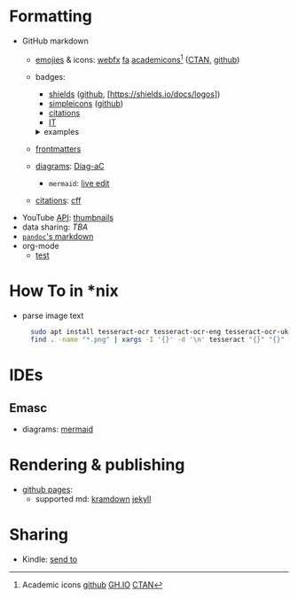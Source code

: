 # Formatting

- GitHub markdown
  - [emojies](https://github.com/ikatyang/emoji-cheat-sheet/blob/master/README.md) & icons:
    [webfx](https://www.webfx.com/tools/emoji-cheat-sheet/)
    [fa](https://fontawesome.com/v4/icons/)
    [academicons](https://jpswalsh.github.io/academicons/)[^academic_icons]
    ([CTAN](https://www.ctan.org/pkg/academicons), [github](https://github.com/jpswalsh/academicons))
  - badges:
    - [shields](https://shields.io/badges) ([github](https://github.com/badges/shields), [https://shields.io/docs/logos])
    - [simpleicons](https://simpleicons.org/) ([github](https://github.com/simple-icons/simple-icons))
    - [citations](https://juleskreuer.eu/citation-badge/)
    - [IT](https://github.com/Ileriayo/markdown-badges)

    <details><summary>examples</summary>

    - cite:
      ![zenodo](https://zenodo.org/badge/doi/10.1080/14786435.2013.845314.svg)
      ![shields.io](https://img.shields.io/badge/DOI-10.1080/14786435.2013.845314-cyan)
      ![juleskreuer.eu](https://api.juleskreuer.eu/citation-badge.php?doi=10.1080/14786435.2013.845314)
    - simple:
      ![shields.io](https://img.shields.io/badge/any%20text-8A2BE2&style=flat&logo=npm)

    </details>

  - [frontmatters](https://docs.github.com/en/contributing/writing-for-github-docs/using-yaml-frontmatter)
  - [diagrams](): [Diag-aC](https://github.com/HariSekhon/Diagrams-as-Code)
    - `mermaid`: [live edit](https://mermaid.live/edit)
  - [citations](https://docs.github.com/en/repositories/managing-your-repositorys-settings-and-features/customizing-your-repository/about-citation-files):
    [cff](https://citation-file-format.github.io/)
- YouTube [API](https://developers.google.com/youtube/v3/):
  [thumbnails](https://stackoverflow.com/questions/2068344/how-do-i-get-a-youtube-video-thumbnail-from-the-youtube-api)
- data sharing:
  *TBA*
- [`pandoc`'s markdown](https://pandoc.org/MANUAL.html#pandocs-markdown)
- org-mode
  - [test](https://github.com/novoid/github-orgmode-tests/blob/master/README.org)

[^academic_icons]: Academic icons [github](https://github.com/jpswalsh/academicons) [GH.IO](https://jpswalsh.github.io/academicons/) [CTAN](https://www.ctan.org/pkg/academicons)

# How To in *nix

- parse image text
  ```bash
    sudo apt install tesseract-ocr tesseract-ocr-eng tesseract-ocr-ukr
    find . -name "*.png" | xargs -I '{}' -d '\n' tesseract "{}" "{}" -l eng
  ```

# IDEs

## Emasc

- diagrams: [mermaid](https://github.com/arnm/ob-mermaid)

# Rendering & publishing

- [github pages](https://pages.github.com/):
  - supported md:
    [kramdown](https://github.com/gettalong/kramdown)
    [jekyll](https://docs.github.com/en/enterprise-server@3.9/pages/setting-up-a-github-pages-site-with-jekyll/setting-a-markdown-processor-for-your-github-pages-site-using-jekyll)

# Sharing

- Kindle: [send to](https://www.amazon.com/sendtokindle)
